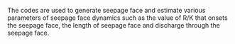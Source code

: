 The codes are used to generate seepage face and estimate various parameters of seepage face dynamics 
such as the value of R/K that onsets the seepage face, the length of seepage face and discharge through the seepage face.
